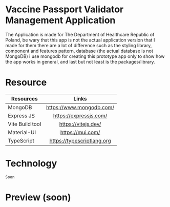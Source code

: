 # Vaccine Passport Validator Management Application

The Application is made for The Department of Healthcare Republic of Poland, be wary that this app is not the actual application version that I made for them
there are a lot of difference such as the styling library, component and features pattern, database (the actual database is not MongoDB) i use mongodb for
creating this prototype app only to show how the app works in general, and last but not least is the packages/library.

# Resource

| Resources       |           Links            |
| --------------- | :------------------------: |
| MongoDB         |  https://www.mongodb.com/  |
| Express JS      |   https://expressjs.com/   |
| Vite Build tool |    https://vitejs.dev/     |
| Material-UI     |      https://mui.com/      |
| TypeScript      | https://typescriptlang.org |

# Technology

    Soon

# Preview (soon)
